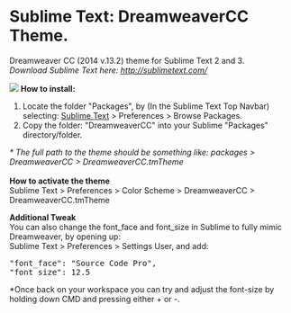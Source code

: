 Sublime Text: DreamweaverCC Theme.
==================================

Dreamweaver CC (2014 v.13.2) theme for Sublime Text 2 and 3.<br>
<i>Download Sublime Text here: <a href="http://sublimetext.com/" target="_blank">http://sublimetext.com/</a></i>

<img src="https://github.com/chonohegelund/Sublime-Text-Theme-DreamweaverCC/blob/master/screenshot.jpg?raw=true">
<strong>How to install:</strong><br>
<ol>
	<li>Locate the folder "Packages", by (In the Sublime Text Top Navbar) selecting: <u>Sublime Text</u> > Preferences > Browse Packages.</li>
	<li>Copy the folder: "DreamweaverCC" into your Sublime "Packages" directory/folder.</li>
</ol>
<i>* The full path to the theme should be something like: packages > DreamweaverCC > DreamweaverCC.tmTheme</i>
<br>
<br>
<strong>How to activate the theme</strong><br>
Sublime Text > Preferences > Color Scheme > DreamweaverCC > DreamweaverCC.tmTheme

<strong>Additional Tweak</strong><br>
You can also change the font_face and font_size in Sublime to fully mimic Dreamweaver, by opening up:<br>
Sublime Text > Preferences > Settings User, and add:
<pre>
"font_face": "Source Code Pro",
"font_size": 12.5
</pre>
*Once back on your workspace you can try and adjust the font-size by holding down CMD and pressing either + or -.
